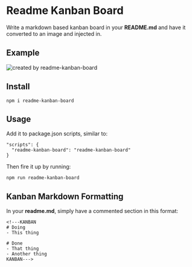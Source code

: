 # Readme Kanban Board

Write a markdown based kanban board in your **README.md** and have it converted to an image and injected in.

## Example

![created by readme-kanban-board](http://i.imgur.com/aVHnv0g.jpg)
<!---KANBAN
# Doing
- This thing

# Done
- That thing
- Another thing
KANBAN--->

## Install

    npm i readme-kanban-board

## Usage

Add it to package.json scripts, similar to:

    "scripts": {
      "readme-kanban-board": "readme-kanban-board"
    }

Then fire it up by running:

    npm run readme-kanban-board


## Kanban Markdown Formatting

In your **readme.md**, simply have a commented section in this format:

    <!---KANBAN
    # Doing
    - This thing

    # Done
    - That thing
    - Another thing
    KANBAN--->
